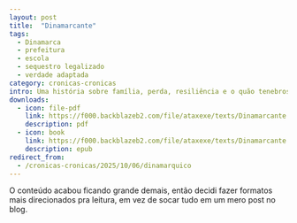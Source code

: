 ```yaml
---
layout: post
title:  "Dinamarcante"
tags:
  - Dinamarca
  - prefeitura
  - escola
  - sequestro legalizado
  - verdade adaptada
category: cronicas-cronicas
intro: Uma história sobre família, perda, resiliência e o quão tenebrosa pode ser a aliança entre escola e prefeitura.
downloads:
  - icon: file-pdf
    link: https://f000.backblazeb2.com/file/ataxexe/texts/Dinamarcante.pdf
    description: pdf
  - icon: book
    link: https://f000.backblazeb2.com/file/ataxexe/texts/Dinamarcante.epub
    description: epub
redirect_from:
  - /cronicas-cronicas/2025/10/06/dinamarquico
---
```


O conteúdo acabou ficando grande demais, então decidi fazer formatos mais direcionados pra leitura, em vez de socar tudo em um mero post no blog.
